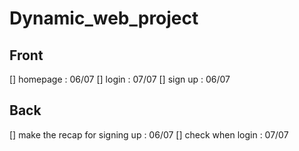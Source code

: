 # Dynamic_web_project

## Front
[] homepage : 06/07
[] login : 07/07
[] sign up : 06/07

## Back
[] make the recap for signing up : 06/07
[] check when login : 07/07
